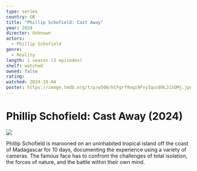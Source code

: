```yaml
---
type: series
country: GB
title: "Phillip Schofield: Cast Away"
year: 2024
director: Unknown
actors:
  - Phillip Schofield
genre:
  - Reality
length: 1 season (3 episodes)
shelf: watched
owned: false
rating:
watched: 2024-10-04
poster: https://image.tmdb.org/t/p/w500/hCFgrf9aqi9Fvy3qusB9LJ1SOMj.jpg
---
```


# Phillip Schofield: Cast Away (2024)

![](https://image.tmdb.org/t/p/w500/hCFgrf9aqi9Fvy3qusB9LJ1SOMj.jpg)

Phillip Schofield is marooned on an uninhabited tropical island off the coast of Madagascar for 10 days, documenting the experience using a variety of cameras. The famous face has to confront the challenges of total isolation, the forces of nature, and the battle within their own mind.